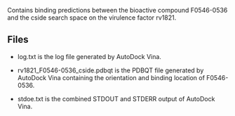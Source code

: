 Contains binding predictions between the bioactive compound F0546-0536 and the cside search space on the virulence factor rv1821.

## Files

- log.txt is the log file generated by AutoDock Vina.

- rv1821_F0546-0536_cside.pdbqt is the PDBQT file generated by AutoDock Vina containing the orientation and binding location of F0546-0536.

- stdoe.txt is the combined STDOUT and STDERR output of AutoDock Vina.

